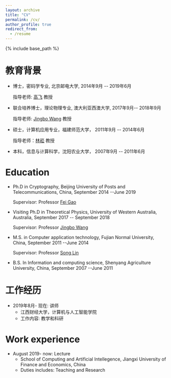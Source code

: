 ```yaml
---
layout: archive
title: "CV"
permalink: /cv/
author_profile: true
redirect_from:
  - /resume
---
```


{% include base_path %}

教育背景
======
* 博士，密码学专业, 北京邮电大学, 2014年9月 -- 2019年6月

  指导老师: [高飞](https://sklnst.bupt.edu.cn/info/1029/1197.htm) 教授
  
* 联合培养博士，理论物理专业, 澳大利亚西澳大学, 2017年9月-- 2018年9月

  指导老师: [Jingbo Wang](https://research-repository.uwa.edu.au/en/persons/jingbo-wang) 教授
  
* 硕士，计算机应用专业，福建师范大学， 2011年9月 -- 2014年6月

  指导老师：[林崧](https://ccs.fjnu.edu.cn/0d/b5/c16744a331189/page.htm) 教授
  
* 本科，信息与计算科学，沈阳农业大学， 2007年9月 -- 2011年6月

Education
======
* Ph.D in Cryptography, Beijing University of Posts and Telecommunications, China, September 2014 --June 2019

  Supervisor: Professor [Fei Gao](https://sklnst.bupt.edu.cn/info/1029/1197.htm)
* Visiting Ph.D in Theoretical Physics, University of Western Australia, Australia, September 2017 -- September 2018

  Supervisor: Professor [Jingbo Wang](https://research-repository.uwa.edu.au/en/persons/jingbo-wang)
* M.S. in Computer application technology, Fujian Normal University, China, September 2011 --June 2014

  Supervisor: Professor [Song Lin](https://ccs.fjnu.edu.cn/0d/b5/c16744a331189/page.htm)
* B.S. In Information and computing science, Shenyang Agriculture University, China, September 2007 --June 2011

工作经历
======
* 2019年8月- 现在: 讲师
  * 江西财经大学，计算机与人工智能学院
  * 工作内容: 教学和科研

Work experience
======
* August 2019- now: Lecture
  * School of Computing and Artificial Intellegence, Jiangxi University of Finance and Economics, China
  * Duties includes: Teaching and Research





<!--
Publications
======
  <ul>{% for post in site.publications reversed %}
    {% include archive-single-cv.html %}
  {% endfor %}</ul>
  
Talks
======
  <ul>{% for post in site.talks reversed %}
    {% include archive-single-talk-cv.html  %}
  {% endfor %}</ul>
  
Teaching
======
  <ul>{% for post in site.teaching reversed %}
    {% include archive-single-cv.html %}
  {% endfor %}</ul>
  
Service and leadership
======
* Currently signed in to 43 different slack teams 
-->
